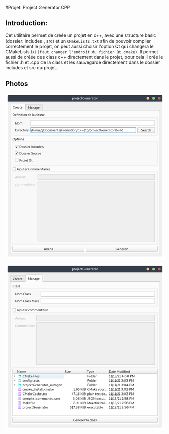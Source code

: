 #Projet: Project Generator CPP

## Introduction:

Cet utilitaire permet de créée un projet en c++, avec une structure basic (dossier: includes , src) et un `CMakeLists.txt` afin de pouvoir compiler correctement le projet, on peut aussi choisir l'option Qt qui changera le CMakeLists.txt `(faut changer l'endroit du fichier Qt cmake)`. Il permet aussi de créée des class c++ directement dans le projet,  pour cela il crée le fichier .h et .cpp de la class et les sauvegarde directement dans le dossier includes et src du projet.

## Photos

![](Assets/CreatePage.png)

![](Assets/ManagePage.png)